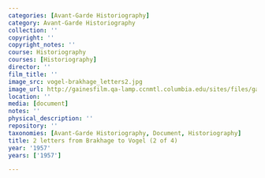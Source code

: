 ```yaml
---
categories: [Avant-Garde Historiography]
category: Avant-Garde Historiography
collection: ''
copyright: ''
copyright_notes: ''
course: Historiography
courses: [Historiography]
director: ''
film_title: ''
image_src: vogel-brakhage_letters2.jpg
image_url: http://gainesfilm.qa-lamp.ccnmtl.columbia.edu/sites/files/gainesfilm/images/vogel-brakhage_letters2.jpg
location: ''
media: [document]
notes: ''
physical_description: ''
repository: ''
taxonomies: [Avant-Garde Historiography, Document, Historiography]
title: 2 letters from Brakhage to Vogel (2 of 4)
year: '1957'
years: ['1957']

---
```

